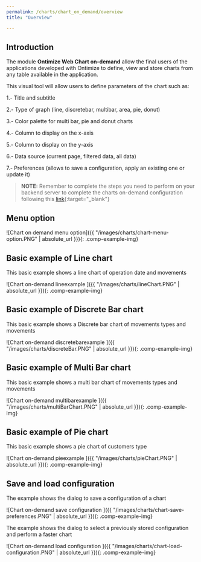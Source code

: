 ```yaml
---
permalink: /charts/chart_on_demand/overview
title: "Overview"

---
```

## Introduction

The module **Ontimize Web Chart on-demand** allow the final users of the applications developed with Ontimize to define, view and store charts from any table available in the application.

This visual tool will allow users to define parameters of the chart such as:

1.- Title and subtitle

2.- Type of graph (line, discretebar, multibar, area, pie, donut)

3.- Color palette for multi bar, pie and donut charts

4.- Column to display on the x-axis

5.- Column to display on the y-axis

6.- Data source (current page, filtered data, all data)

7.- Preferences (allows to save a configuration, apply an existing one or update it)

>**NOTE:** Remember to complete the steps you need to perform on your backend server to complete the charts on-demand configuration following this [link](https://ontimize.github.io/ontimize-boot/basics/charts/chart-on-demand){:target="_blank"}

## Menu option

![Chart on demand menu option]({{ "/images/charts/chart-menu-option.PNG" | absolute_url }}){: .comp-example-img}

## Basic example of Line chart

This basic example shows a line chart of operation date and movements

![Chart on-demand lineexample ]({{ "/images/charts/lineChart.PNG" | absolute_url }}){: .comp-example-img}

## Basic example of Discrete Bar chart

This basic example shows a Discrete bar chart of movements types and movements

![Chart on-demand discretebarexample ]({{ "/images/charts/discreteBar.PNG" | absolute_url }}){: .comp-example-img}

## Basic example of Multi Bar chart

This basic example shows a multi bar chart of movements types and movements

![Chart on-demand multibarexample ]({{ "/images/charts/multiBarChart.PNG" | absolute_url }}){: .comp-example-img}

## Basic example of Pie chart

This basic example shows a pie chart of customers type

![Chart on-demand pieexample ]({{ "/images/charts/pieChart.PNG" | absolute_url }}){: .comp-example-img}

## Save and load configuration

The example shows the dialog to save a configuration of a chart

![Chart on-demand save configuration ]({{ "/images/charts/chart-save-preferences.PNG" | absolute_url }}){: .comp-example-img}


The example shows the dialog to select a previously stored configuration and perform a faster chart

![Chart on-demand load configuration ]({{ "/images/charts/chart-load-configuration.PNG" | absolute_url }}){: .comp-example-img}